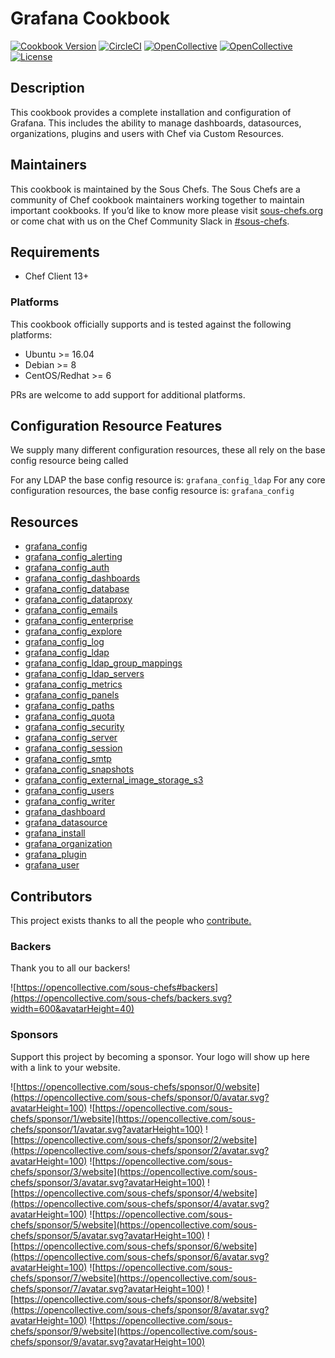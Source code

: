 # Grafana Cookbook

[![Cookbook Version](https://img.shields.io/cookbook/v/grafana.svg?style=flat)](https://supermarket.chef.io/cookbooks/grafana)
[![CircleCI](https://img.shields.io/circleci/project/github/sous-chefs/grafana/master.svg)](https://circleci.com/gh/sous-chefs/grafana)
[![OpenCollective](https://opencollective.com/sous-chefs/backers/badge.svg)](#backers)
[![OpenCollective](https://opencollective.com/sous-chefs/sponsors/badge.svg)](#sponsors)
[![License](https://img.shields.io/badge/License-Apache%202.0-green.svg)](https://opensource.org/licenses/Apache-2.0)

## Description

This cookbook provides a complete installation and configuration of Grafana. This includes the ability to manage dashboards, datasources, organizations, plugins and users with Chef via Custom Resources.

## Maintainers

This cookbook is maintained by the Sous Chefs. The Sous Chefs are a community of Chef cookbook maintainers working together to maintain important cookbooks. If you’d like to know more please visit [sous-chefs.org](https://sous-chefs.org/) or come chat with us on the Chef Community Slack in [#sous-chefs](https://chefcommunity.slack.com/messages/C2V7B88SF).

## Requirements

- Chef Client 13+

### Platforms

This cookbook officially supports and is tested against the following platforms:

- Ubuntu >= 16.04
- Debian >= 8
- CentOS/Redhat >= 6

PRs are welcome to add support for additional platforms.

## Configuration Resource Features

We supply many different configuration resources, these all rely on the base config resource being called

For any LDAP the base config resource is: `grafana_config_ldap`
For any core configuration resources, the base config resource is: `grafana_config`

## Resources

- [grafana_config](https://github.com/sous-chefs/grafana/tree/master/documentation/grafana_config.md)
- [grafana_config_alerting](https://github.com/sous-chefs/grafana/tree/master/documentation/grafana_config_alerting.md)
- [grafana_config_auth](https://github.com/sous-chefs/grafana/tree/master/documentation/grafana_config_auth.md)
- [grafana_config_dashboards](https://github.com/sous-chefs/grafana/tree/master/documentation/grafana_config_dashboards.md)
- [grafana_config_database](https://github.com/sous-chefs/grafana/tree/master/documentation/grafana_config_database.md)
- [grafana_config_dataproxy](https://github.com/sous-chefs/grafana/tree/master/documentation/grafana_config_dataproxy.md)
- [grafana_config_emails](https://github.com/sous-chefs/grafana/tree/master/documentation/grafana_config_emails.md)
- [grafana_config_enterprise](https://github.com/sous-chefs/grafana/tree/master/documentation/grafana_config_enterprise.md)
- [grafana_config_explore](https://github.com/sous-chefs/grafana/tree/master/documentation/grafana_config_explore.md)
- [grafana_config_log](https://github.com/sous-chefs/grafana/tree/master/documentation/grafana_config_log.md)
- [grafana_config_ldap](https://github.com/sous-chefs/grafana/tree/master/documentation/grafana_config_ldap.md)
- [grafana_config_ldap_group_mappings](https://github.com/sous-chefs/grafana/tree/master/documentation/grafana_config_ldap_group_mappings.md)
- [grafana_config_ldap_servers](https://github.com/sous-chefs/grafana/tree/master/documentation/grafana_config_ldap_servers.md)
- [grafana_config_metrics](https://github.com/sous-chefs/grafana/tree/master/documentation/grafana_config_metrics.md)
- [grafana_config_panels](https://github.com/sous-chefs/grafana/tree/master/documentation/grafana_config_panels.md)
- [grafana_config_paths](https://github.com/sous-chefs/grafana/tree/master/documentation/grafana_config_paths.md)
- [grafana_config_quota](https://github.com/sous-chefs/grafana/tree/master/documentation/grafana_config_quota.md)
- [grafana_config_security](https://github.com/sous-chefs/grafana/tree/master/documentation/grafana_config_security.md)
- [grafana_config_server](https://github.com/sous-chefs/grafana/tree/master/documentation/grafana_config_server.md)
- [grafana_config_session](https://github.com/sous-chefs/grafana/tree/master/documentation/grafana_config_session.md)
- [grafana_config_smtp](https://github.com/sous-chefs/grafana/tree/master/documentation/grafana_config_smtp.md)
- [grafana_config_snapshots](https://github.com/sous-chefs/grafana/tree/master/documentation/grafana_config_snapshots.md)
- [grafana\_config\_external\_image\_storage\_s3](https://github.com/sous-chefs/grafana/tree/master/documentation/grafana_config_external_image_storage_s3.md)
- [grafana_config_users](https://github.com/sous-chefs/grafana/tree/master/documentation/grafana_config_users.md)
- [grafana_config_writer](https://github.com/sous-chefs/grafana/tree/master/documentation/grafana_config_writer.md)
- [grafana_dashboard](https://github.com/sous-chefs/grafana/tree/master/documentation/grafana_dashboard.md)
- [grafana_datasource](https://github.com/sous-chefs/grafana/tree/master/documentation/grafana_datasource.md)
- [grafana_install](https://github.com/sous-chefs/grafana/tree/master/documentation/grafana_install.md)
- [grafana_organization](https://github.com/sous-chefs/grafana/tree/master/documentation/grafana_organization.md)
- [grafana_plugin](https://github.com/sous-chefs/grafana/tree/master/documentation/grafana_plugin.md)
- [grafana_user](https://github.com/sous-chefs/grafana/tree/master/documentation/grafana_user.md)

## Contributors

This project exists thanks to all the people who [contribute.](https://opencollective.com/sous-chefs/contributors.svg?width=890&button=false)

### Backers

Thank you to all our backers!

![https://opencollective.com/sous-chefs#backers](https://opencollective.com/sous-chefs/backers.svg?width=600&avatarHeight=40)

### Sponsors

Support this project by becoming a sponsor. Your logo will show up here with a link to your website.

![https://opencollective.com/sous-chefs/sponsor/0/website](https://opencollective.com/sous-chefs/sponsor/0/avatar.svg?avatarHeight=100)
![https://opencollective.com/sous-chefs/sponsor/1/website](https://opencollective.com/sous-chefs/sponsor/1/avatar.svg?avatarHeight=100)
![https://opencollective.com/sous-chefs/sponsor/2/website](https://opencollective.com/sous-chefs/sponsor/2/avatar.svg?avatarHeight=100)
![https://opencollective.com/sous-chefs/sponsor/3/website](https://opencollective.com/sous-chefs/sponsor/3/avatar.svg?avatarHeight=100)
![https://opencollective.com/sous-chefs/sponsor/4/website](https://opencollective.com/sous-chefs/sponsor/4/avatar.svg?avatarHeight=100)
![https://opencollective.com/sous-chefs/sponsor/5/website](https://opencollective.com/sous-chefs/sponsor/5/avatar.svg?avatarHeight=100)
![https://opencollective.com/sous-chefs/sponsor/6/website](https://opencollective.com/sous-chefs/sponsor/6/avatar.svg?avatarHeight=100)
![https://opencollective.com/sous-chefs/sponsor/7/website](https://opencollective.com/sous-chefs/sponsor/7/avatar.svg?avatarHeight=100)
![https://opencollective.com/sous-chefs/sponsor/8/website](https://opencollective.com/sous-chefs/sponsor/8/avatar.svg?avatarHeight=100)
![https://opencollective.com/sous-chefs/sponsor/9/website](https://opencollective.com/sous-chefs/sponsor/9/avatar.svg?avatarHeight=100)
